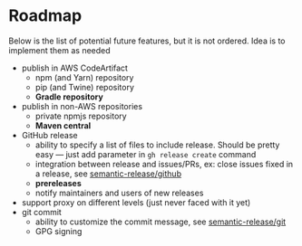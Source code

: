# Roadmap

Below is the list of potential future features, but it is not ordered. Idea is to implement them as needed

- publish in AWS CodeArtifact
  - npm (and Yarn) repository
  - pip (and Twine) repository
  - **Gradle repository**
- publish in non-AWS repositories
  - private npmjs repository
  - **Maven central**
- GitHub release
  - ability to specify a list of files to include release. Should be pretty easy — just add parameter in `gh release create` command
  - integration between release and issues/PRs, ex: close issues fixed in a release, see [semantic-release/github](https://github.com/semantic-release/github)
  - **prereleases**
  - notify maintainers and users of new releases
- support proxy on different levels (just never faced with it yet)
- git commit
  - ability to customize the commit message, see [semantic-release/git](https://github.com/semantic-release/git)
  - GPG signing

